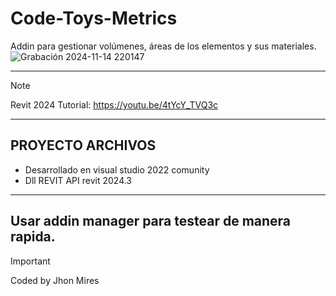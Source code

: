 # Code-Toys-Metrics
Addin para gestionar volúmenes, áreas de los elementos y sus materiales.
![Grabación 2024-11-14 220147](https://github.com/user-attachments/assets/45012595-a929-45a8-b0b2-aeb5186517fd)

 -----------------------------
> [!NOTE]
> Revit 2024
> Tutorial: https://youtu.be/4tYcY_TVQ3c


---------------------------------
## PROYECTO ARCHIVOS
- Desarrollado en visual studio 2022 comunity
- Dll  REVIT API revit 2024.3
---------------------------------
Usar addin manager para testear de manera rapida.
---------------------------------

> [!IMPORTANT]
> Coded by Jhon Mires
